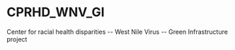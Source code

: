 # CPRHD_WNV_GI
Center for racial health disparities -- West Nile Virus -- Green Infrastructure project
